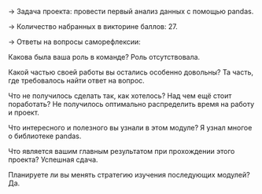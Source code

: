 → Задача проекта: провести первый анализ данных с помощью pandas.

→ Количество набранных в викторине баллов: 27.

→ Ответы на вопросы саморефлексии:

Какова была ваша роль в команде? Роль отсутствовала.

Какой частью своей работы вы остались особенно довольны? Та часть, где требовалось найти ответ на вопрос.

Что не получилось сделать так, как хотелось? Над чем ещё стоит поработать? Не получилось оптимально распределить время на работу и проект. 

Что интересного и полезного вы узнали в этом модуле? Я узнал многое о библиотеке pandas.

Что является вашим главным результатом при прохождении этого проекта? Успешная сдача.

Планируете ли вы менять стратегию изучения последующих модулей? Да.